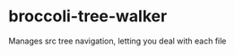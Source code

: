 broccoli-tree-walker
====================

Manages src tree navigation, letting you deal with each file
